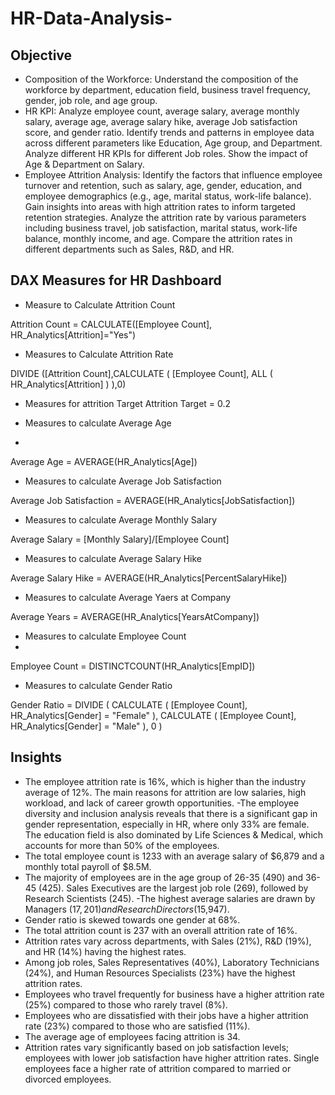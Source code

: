 # HR-Data-Analysis-

## Objective

- Composition of the Workforce:
 Understand the composition of the workforce by department, education field, business travel frequency, gender, job role, and age group.
- HR KPI:
 Analyze employee count, average salary, average monthly salary, average age, average salary hike, average Job satisfaction score, and gender ratio.
Identify trends and patterns in employee data across different parameters like Education, Age group, and Department.
Analyze different HR KPIs for different Job roles.
Show the impact of Age & Department on Salary.
- Employee Attrition Analysis:
 Identify the factors that influence employee turnover and retention, such as salary, age, gender, education, and employee demographics (e.g., age, marital status, work-life balance).
Gain insights into areas with high attrition rates to inform targeted retention strategies.
Analyze the attrition rate by various parameters including business travel, job satisfaction, marital status, work-life balance, monthly income, and age.
Compare the attrition rates in different departments such as Sales, R&D, and HR.

## DAX Measures for HR Dashboard

- Measure to Calculate Attrition Count

Attrition Count = CALCULATE([Employee Count], HR_Analytics[Attrition]="Yes")

- Measures to Calculate Attrition Rate

DIVIDE ([Attrition Count],CALCULATE ( [Employee Count], ALL ( HR_Analytics[Attrition] ) ),0)

- Measures for attrition Target
Attrition Target = 0.2

- Measures to calculate Average Age
- 
Average Age = AVERAGE(HR_Analytics[Age])

- Measures to calculate Average Job Satisfaction

Average Job Satisfaction = AVERAGE(HR_Analytics[JobSatisfaction])

- Measures to calculate Average Monthly Salary

Average Salary = [Monthly Salary]/[Employee Count]

- Measures to calculate Average Salary Hike

Average Salary Hike = AVERAGE(HR_Analytics[PercentSalaryHike])

- Measures to calculate Average Yaers at Company

Average Years = AVERAGE(HR_Analytics[YearsAtCompany])

- Measures to calculate Employee Count
- 
Employee Count = DISTINCTCOUNT(HR_Analytics[EmpID])

- Measures to calculate Gender Ratio

Gender Ratio =
DIVIDE (
    CALCULATE ( [Employee Count], HR_Analytics[Gender] = "Female" ),
    CALCULATE ( [Employee Count], HR_Analytics[Gender] = "Male" ),
    0
)


## Insights 

- The employee attrition rate is 16%, which is higher than the industry average of 12%. The main reasons for attrition are low salaries, high workload, and lack of career growth opportunities.
-The employee diversity and inclusion analysis reveals that there is a significant gap in gender representation, especially in HR, where only 33% are female. The education field is also dominated by Life Sciences & Medical, which accounts for more than 50% of the employees.
- The total employee count is 1233 with an average salary of $6,879 and a monthly total payroll of $8.5M.
- The majority of employees are in the age group of 26-35 (490) and 36-45 (425).
Sales Executives are the largest job role (269), followed by Research Scientists (245).
-The highest average salaries are drawn by Managers ($17,201) and Research Directors ($15,947).
- Gender ratio is skewed towards one gender at 68%.
- The total attrition count is 237 with an overall attrition rate of 16%.
- Attrition rates vary across departments, with Sales (21%), R&D (19%), and HR (14%) having the highest rates.
- Among job roles, Sales Representatives (40%), Laboratory Technicians (24%), and Human Resources Specialists (23%) have the highest attrition rates.
- Employees who travel frequently for business have a higher attrition rate (25%) compared to those who rarely travel (8%).
- Employees who are dissatisfied with their jobs have a higher attrition rate (23%) compared to those who are satisfied (11%).
- The average age of employees facing attrition is 34.
- Attrition rates vary significantly based on job satisfaction levels; employees with lower job satisfaction have higher attrition rates.
Single employees face a higher rate of attrition compared to married or divorced employees.
